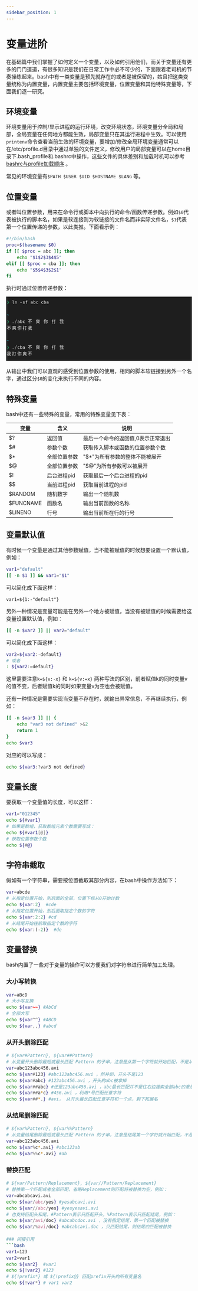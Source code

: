 ```yaml
---
sidebar_position: 1
---
```

# 变量进阶
在基础篇中我们掌握了如何定义一个变量，以及如何引用他们，而关于变量还有更多的门门道道，有很多知识是我们在日常工作中必不可少的，下面跟着老司机的节奏操练起来。bash中有一类变量是预先就存在的或者是被保留的，姑且把这类变量统称为内置变量，内置变量主要包括环境变量，位置变量和其他特殊变量等，下面我们逐一研究。

## 环境变量
环境变量用于控制/显示进程的运行环境，改变环境状态，环境变量分全局和局部，全局变量在任何地方都能生效，局部变量只在其运行进程中生效。可以使用`printenv`命令查看当前生效的环境变量，要增加/修改全局环境变量通常可以在/etc/profile.d目录中通过单独的文件定义，修改用户的局部变量可以在home目录下.bash_profile和.bashrc中操作，这些文件的具体差别和加载时机可以参考[bashrc与profile加载顺序](../03-shell-extras/bash-profile-order.md) 。

常见的环境变量有`$PATH $USER $UID $HOSTNAME $LANG` 等。


## 位置变量
或者叫位置参数，用来在命令行或脚本中向执行的命令/函数传递参数。例如`$0`代表被执行的脚本名，如果是软连接则为软链接的文件名而非实际文件名，`$1`代表第一个位置传递的参数，以此类推。下面看示例：
```bash
#!/bin/bash
proc=$(basename $0)
if [[ $proc = abc ]]; then
	echo "$1$2$3$4$5"
elif [[ $proc = cba ]]; then
	echo "$5$4$3$2$1"
fi
```
执行时通过位置传递参数：

![pos](./img/pos.png)

从输出中我们可以直观的感受到位置参数的使用，相同的脚本软链接到另外一个名字，通过区分`$0`的变化来执行不同的内容。

## 特殊变量
bash中还有一些特殊的变量，常用的特殊变量见下表：

| 变量 | 含义 | 说明 |
| --- | --- | --- |
| $? | 返回值 | 最后一个命令的返回值,0表示正常退出 |
| $# | 参数个数 | 获取传入脚本或函数的位置参数个数 |
| $* | 全部位置参数 | "$*"为所有参数的整体不能被展开 |
| $@ | 全部位置参数 | "$@"为所有参数可以被展开 |
| $! | 后台进程pid | 获取最后一个后台进程的pid |
| $$ | 当前进程pid | 获取当前进程的pid |
| $RANDOM | 随机数字 | 输出一个随机数 |
| $FUNCNAME | 函数名 | 输出当前函数的名称 |
| $LINENO | 行号 | 输出当前所在行的行号 |


## 变量默认值
有时候一个变量是通过其他参数赋值，当不能被赋值的时候想要设置一个默认值，例如：
```bash
var1="default"
[[ -n $1 ]] && var1="$1"
```
可以简化成下面这样：
```
var1=${1:-"default"}
```
另外一种情况是变量可能是在另外一个地方被赋值，当没有被赋值的时候需要给这变量设置默认值，例如：
```bash
[[ -n $var2 ]] || var2="default"
```
可以简化成下面这样：
```bash
var2=${var2:-default}
# 或者
: ${var2:=default}
```
这里需要注意`k=${v:-x}` 和 `k=${v:=x}` 两种写法的区别，前者赋值k的同时变量v的值不变，后者赋值k的同时如果变量v为空也会被赋值。

还有一种情况是需要实现当变量不存在时，就输出异常信息，不再继续执行，例如：
```bash
[[ -n $var3 ]] || {
	echo "var3 not defined" >&2
	return 1
}
echo $var3
```
对应的可以写成：
```bash
echo ${var3:?var3 not defined}
```

## 变量长度
要获取一个变量值的长度，可以这样：
```bash
var1="012345"
echo ${#var1}
# 如果是数组，获取数组元素个数需要写成：
echo ${#var1[@]}
# 获取位置参数个数
echo ${#@}
```

## 字符串截取
假如有一个字符串，需要按位置截取其部分内容，在bash中操作方法如下：
```bash
var=abcde
# 从指定位置开始，到后面的全部，位置下标从0开始计数
echo ${var:2}  #cde
# 从指定位置开始，到后面取指定个数的字符
echo ${var:2:2} #cd
# 从结尾开始往前取指定个数的字符
echo ${var:(-2)}  #de
```

## 变量替换
bash内置了一些对于变量的操作可以方便我们对字符串进行简单加工处理。

### 大小写转换
```bash
var=aBcD
# 大小写互换
echo ${var~~} #AbCd
# 全部大写
echo ${var^^} #ABCD
echo ${var,,} #abcd
```

### 从开头删除匹配
```bash
# ${var#Pattern}, ${var##Pattern}
# 从变量开头删除最短或最长匹配 Pattern 的子串，注意是从第一个字符就开始匹配，不是从左往右搜索，例如：
var=abc123abc456.avi
echo ${var#123} #abc123abc456.avi ，然并卵，开头不是123
echo ${var#abc} #123abc456.avi ，开头的abc被拿掉
echo ${var##abc} #还是123abc456.avi ，abc最长匹配并不是往右边搜索全部abc的意思
echo ${var##a*c} #456.avi ，利用*号匹配任意字符
echo ${var##*.} #avi， 从开头最长匹配任意字符和一个点，剩下拓展名
```
### 从结尾删除匹配
```bash
# ${var%Pattern}, ${var%%Pattern}
# 从变量结尾删除最短或最长匹配 Pattern 的子串，注意是结尾第一个字符就开始匹配，不是从右往左搜索，例如：
var=abc123abc456.avi
echo ${var%c*.avi} #abc123ab
echo ${var%%c*.avi} #ab
```

### 替换匹配
```bash
# ${var/Pattern/Replacement}, ${var//Pattern/Replacement}
# 替换第一个匹配或者全部匹配，省略Replacement则匹配将被替换为空，例如：
var=abcabcavi.avi
echo ${var/abc/yes} #yesabcavi.avi
echo ${var//abc/yes} #yesyesavi.avi
# 也支持匹配头和尾，#Pattern表示只匹配开头，%Pattern表示只匹配结尾，例如：
echo ${var/avi/doc} #abcabcdoc.avi ，没有指定结尾，第一个匹配被替换
echo ${var/%avi/doc} #abcabcavi.doc ，只匹配结尾，则结尾的匹配被替换

### 间接引用
```bash
var1=123
var2=var1
echo ${var2}  #var1
echo ${!var2} #123
# ${!prefix*} 或 ${!prefix@} 匹配prefix开头的所有变量名
echo ${!var*} # var1 var2

```
